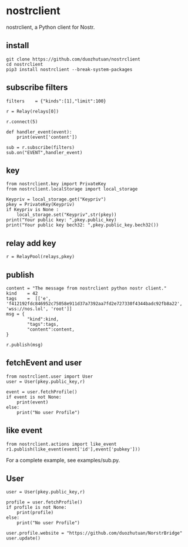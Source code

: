 # nostrclient
nostrclient, a Python client for Nostr.

## install
```
git clone https://github.com/duozhutuan/nostrclient
cd nostrclient
pip3 install nostrclient --break-system-packages
```

## subscribe filters

```
filters    = {"kinds":[1],"limit":100}

r = Relay(relays[0])

r.connect(5)

def handler_event(event):
    print(event['content'])

sub = r.subscribe(filters)
sub.on("EVENT",handler_event)

```

## key
```
from nostrclient.key import PrivateKey
from nostrclient.localStorage import local_storage

Keypriv = local_storage.get("Keypriv")
pkey = PrivateKey(Keypriv)
if Keypriv is None :
    local_storage.set("Keypriv",str(pkey))
print("Your public key: ",pkey.public_key)
print("Your public key bech32: ",pkey.public_key.bech32())

```


## relay add key 
```
r = RelayPool(relays,pkey)

```

## publish
```
content = "The message from nostrclient python nostr client."
kind    = 42
tags    =  [['e', 'f412192fdc846952c75058e911d37a7392aa7fd2e727330f4344badc92fb8a22', 'wss://nos.lol', 'root']]
msg = {
        "kind":kind,
        "tags":tags,
        "content":content,
}

r.publish(msg)

```

## fetchEvent and user

```
from nostrclient.user import User
user = User(pkey.public_key,r)

event = user.fetchProfile()
if event is not None:
    print(event)
else:
    print("No user Profile")

```

## like event
```
from nostrclient.actions import like_event
r1.publish(like_event(event['id'],event['pubkey']))
```

For a complete example, see examples/sub.py.

## User

```
user = User(pkey.public_key,r)

profile = user.fetchProfile()
if profile is not None:
    print(profile)
else:
    print("No user Profile")

user.profile.website = "https://github.com/duozhutuan/NorstrBridge"
user.update()

```
